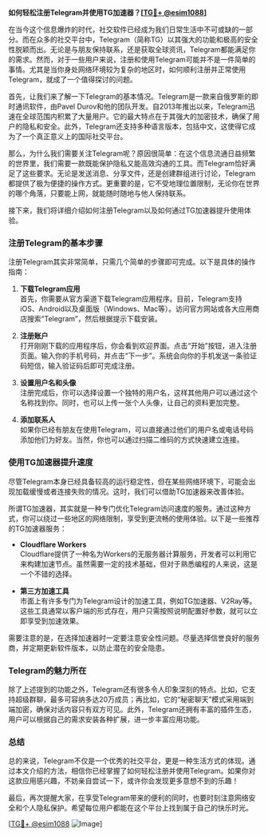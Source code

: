 **如何轻松注册Telegram并使用TG加速器？[[TG💪+ @esim1088](https://t.me/s/esim1088)]**

在当今这个信息爆炸的时代，社交软件已经成为我们日常生活中不可或缺的一部分。而在众多的社交平台中，Telegram（简称TG）以其强大的功能和极高的安全性脱颖而出。无论是与朋友保持联系，还是获取全球资讯，Telegram都能满足你的需求。然而，对于一些用户来说，注册和使用Telegram可能并不是一件简单的事情。尤其是当你身处网络环境较为复杂的地区时，如何顺利注册并正常使用Telegram，就成了一个值得探讨的问题。

首先，让我们来了解一下Telegram的基本情况。Telegram是一款来自俄罗斯的即时通讯软件，由Pavel Durov和他的团队开发。自2013年推出以来，Telegram迅速在全球范围内积累了大量用户。它的最大特点在于其强大的加密技术，确保了用户的隐私和安全。此外，Telegram还支持多种语言版本，包括中文，这使得它成为了一个真正意义上的国际社交平台。

那么，为什么我们需要关注Telegram呢？原因很简单：在这个信息流通日益频繁的世界里，我们需要一款既能保护隐私又能高效沟通的工具。而Telegram恰好满足了这些要求。无论是发送消息、分享文件，还是创建群组进行讨论，Telegram都提供了极为便捷的操作方式。更重要的是，它不受地理位置限制，无论你在世界的哪个角落，只要能上网，就能随时随地与他人保持联系。

接下来，我们将详细介绍如何注册Telegram以及如何通过TG加速器提升使用体验。

### 注册Telegram的基本步骤

注册Telegram其实非常简单，只需几个简单的步骤即可完成。以下是具体的操作指南：

1. **下载Telegram应用**  
   首先，你需要从官方渠道下载Telegram应用程序。目前，Telegram支持iOS、Android以及桌面版（Windows、Mac等）。访问官方网站或各大应用商店搜索“Telegram”，然后根据提示下载安装。

2. **注册账户**  
   打开刚刚下载的应用程序后，你会看到欢迎界面。点击“开始”按钮，进入注册页面。输入你的手机号码，并点击“下一步”。系统会向你的手机发送一条验证码短信，输入验证码后即可完成注册。

3. **设置用户名和头像**  
   注册完成后，你可以选择设置一个独特的用户名，这样其他用户可以通过这个名称找到你。同时，也可以上传一张个人头像，让自己的资料更加完整。

4. **添加联系人**  
   如果你已经有朋友在使用Telegram，可以直接通过他们的用户名或电话号码添加他们为好友。当然，你也可以通过扫描二维码的方式快速建立连接。

### 使用TG加速器提升速度

尽管Telegram本身已经具备较高的运行稳定性，但在某些网络环境下，可能会出现加载缓慢或者连接失败的情况。这时，我们可以借助TG加速器来改善体验。

所谓TG加速器，其实就是一种专门优化Telegram访问速度的服务。通过这种方式，你可以绕过一些地区的网络限制，享受到更流畅的使用体验。以下是一些推荐的TG加速器服务：

- **Cloudflare Workers**  
  Cloudflare提供了一种名为Workers的无服务器计算服务，开发者可以利用它来构建加速节点。虽然需要一定的技术基础，但对于熟悉编程的人来说，这是一个不错的选择。

- **第三方加速工具**  
  市面上有许多专门为Telegram设计的加速工具，例如TG加速器、V2Ray等。这些工具通常以客户端的形式存在，用户只需按照说明配置好参数，就可以立即享受到加速效果。

需要注意的是，在选择加速器时一定要注意安全性问题。尽量选择信誉良好的服务商，并定期更新软件版本，以防止潜在的安全隐患。

### Telegram的魅力所在

除了上述提到的功能之外，Telegram还有很多令人印象深刻的特点。比如，它支持超级群聊，最多可容纳多达20万成员；再比如，它的“秘密聊天”模式采用端到端加密，确保对话内容只有双方可见。此外，Telegram还拥有丰富的插件生态，用户可以根据自己的需求安装各种扩展，进一步丰富应用功能。

### 总结

总的来说，Telegram不仅是一个优秀的社交平台，更是一种生活方式的体现。通过本文介绍的方法，相信你已经掌握了如何轻松注册并使用Telegram。如果你对这款应用感兴趣，不妨亲自尝试一下，或许你会发现更多意想不到的乐趣！

最后，再次提醒大家，在享受Telegram带来的便利的同时，也要时刻注意网络安全和个人隐私保护。希望每位用户都能在这个平台上找到属于自己的快乐时光。

[[TG💪+ @esim1088](https://t.me/s/esim1088) ![Image](https://i.postimg.cc/4NQfJmqS/Snipaste-2025-05-13-00-14-12.png)]
